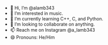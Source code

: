 - 👋 Hi, I’m @alamb343
- 👀 I’m interested in music.
- 🌱 I’m currently learning C++, C, and Python.
- 💞️ I’m looking to collaborate on anything.
- 📫 Reach me on Instagram @a_lamb343
- 😄 Pronouns: He/Him

<!---
alamb343/alamb343 is a ✨ special ✨ repository because its `README.md` (this file) appears on your GitHub profile.
You can click the Preview link to take a look at your changes.
--->
